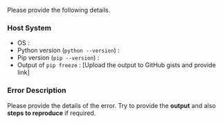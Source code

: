 Please provide the following details.

### Host System

- OS :
- Python version (`python --version`) :
- Pip version (`pip --version`) :
- Output of `pip freeze` : [Upload the output to GitHub gists and provide link]

### Error Description

Please provide the details of the error. Try to provide the **output** and also **steps to reproduce** if required.
